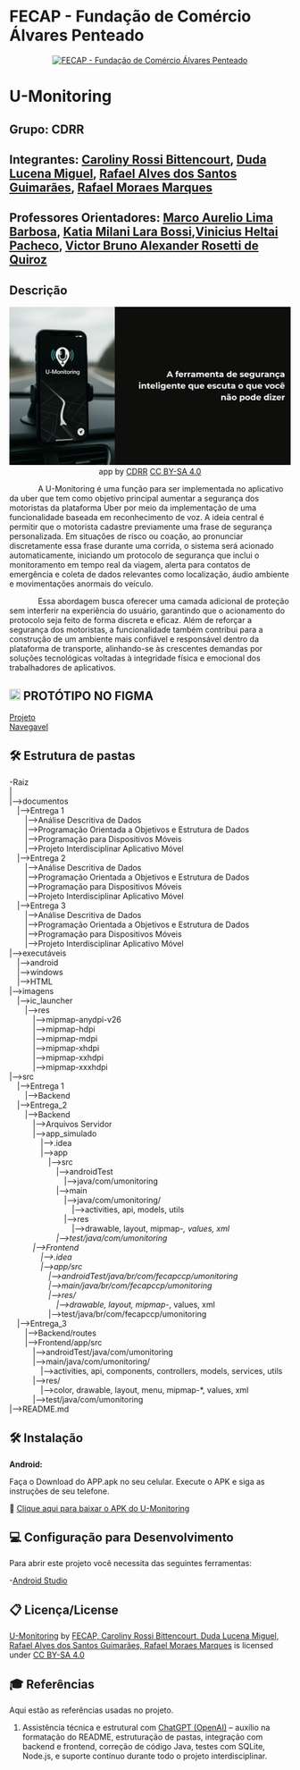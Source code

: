 # FECAP - Fundação de Comércio Álvares Penteado

<p align="center">
<a href= "https://www.fecap.br/"><img src="https://encrypted-tbn0.gstatic.com/images?q=tbn:ANd9GcRhZPrRa89Kma0ZZogxm0pi-tCn_TLKeHGVxywp-LXAFGR3B1DPouAJYHgKZGV0XTEf4AE&usqp=CAU" alt="FECAP - Fundação de Comércio Álvares Penteado" border="0"></a>
</p>

# U-Monitoring

## Grupo: CDRR

## Integrantes: <a href="">Caroliny Rossi Bittencourt</a>, <a href="">Duda Lucena Miguel</a>, <a href="">Rafael Alves dos Santos Guimarães</a>, <a href="">Rafael Moraes Marques</a>

## Professores Orientadores: <a href="">Marco Aurelio Lima Barbosa</a>, <a href="">Katia Milani Lara Bossi</a>,<a href="">Vinicius Heltai Pacheco</a>, <a href="">Victor Bruno Alexander Rosetti de Quiroz</a>

## Descrição

<p align="center">
<img src="https://github.com/2025-1-NCC3/Projeto1/blob/main/imagens/banner.png?raw=true" alt="" border="0">
  app by <a href="">CDRR</a> <a rel="license" href="https://creativecommons.org/licenses/by-sa/3.0/">CC BY-SA 4.0</a> 
</p>


<p>
&nbsp;&nbsp;&nbsp;&nbsp;&nbsp;&nbsp;&nbsp;&nbsp;&nbsp;&nbsp;&nbsp;&nbsp;
A U-Monitoring é uma função para ser implementada no aplicativo da uber que tem como objetivo principal aumentar a segurança dos motoristas da plataforma Uber por meio da implementação de uma funcionalidade baseada em reconhecimento de voz. A ideia central é permitir que o motorista cadastre previamente uma frase de segurança personalizada. Em situações de risco ou coação, ao pronunciar discretamente essa frase durante uma corrida, o sistema será acionado automaticamente, iniciando um protocolo de segurança que inclui o monitoramento em tempo real da viagem, alerta para contatos de emergência e coleta de dados relevantes como localização, áudio ambiente e movimentações anormais do veículo.
</p>
<p>
&nbsp;&nbsp;&nbsp;&nbsp;&nbsp;&nbsp;&nbsp;&nbsp;&nbsp;&nbsp;&nbsp;&nbsp;
Essa abordagem busca oferecer uma camada adicional de proteção sem interferir na experiência do usuário, garantindo que o acionamento do protocolo seja feito de forma discreta e eficaz. Além de reforçar a segurança dos motoristas, a funcionalidade também contribui para a construção de um ambiente mais confiável e responsável dentro da plataforma de transporte, alinhando-se às crescentes demandas por soluções tecnológicas voltadas à integridade física e emocional dos trabalhadores de aplicativos.
</p>


## <img src="https://img.icons8.com/?size=100&id=zfHRZ6i1Wg0U&format=png&color=000000" width="20" height="20"/> PROTÓTIPO NO FIGMA 
 <a href = "https://www.figma.com/design/mijSynpvCi4B9wWXdzbpbm/Prototipo-U-Monitoring?t=q6YFba43GuaLq60R-1">Projeto</a>
 <br>
 <a href = "https://www.figma.com/proto/mijSynpvCi4B9wWXdzbpbm/Prototipo-U-Monitoring?node-id=33-115&t=lVaLmucY3r3yoEI6-1&scaling=contain&content-scaling=fixed&page-id=0%3A1&starting-point-node-id=45%3A206&show-proto-sidebar=1">Navegavel</a>

## 🛠 Estrutura de pastas

-Raiz<br>
|<br>
|-->documentos<br>
&emsp;|-->Entrega 1<br>
&emsp;&emsp;|-->Análise Descritiva de Dados<br>
&emsp;&emsp;|-->Programação Orientada a Objetivos e Estrutura de Dados<br>
&emsp;&emsp;|-->Programação para Dispositivos Móveis<br>
&emsp;&emsp;|-->Projeto Interdisciplinar Aplicativo Móvel<br>
&emsp;|-->Entrega 2<br>
&emsp;&emsp;|-->Análise Descritiva de Dados<br>
&emsp;&emsp;|-->Programação Orientada a Objetivos e Estrutura de Dados<br>
&emsp;&emsp;|-->Programação para Dispositivos Móveis<br>
&emsp;&emsp;|-->Projeto Interdisciplinar Aplicativo Móvel<br>
&emsp;|-->Entrega 3<br>
&emsp;&emsp;|-->Análise Descritiva de Dados<br>
&emsp;&emsp;|-->Programação Orientada a Objetivos e Estrutura de Dados<br>
&emsp;&emsp;|-->Programação para Dispositivos Móveis<br>
&emsp;&emsp;|-->Projeto Interdisciplinar Aplicativo Móvel<br>
|-->executáveis<br>
&emsp;|-->android<br>
&emsp;|-->windows<br>
&emsp;|-->HTML<br>
|-->imagens<br>
&emsp;|-->ic_launcher<br>
&emsp;&emsp;|-->res<br>
&emsp;&emsp;&emsp;|-->mipmap-anydpi-v26<br>
&emsp;&emsp;&emsp;|-->mipmap-hdpi<br>
&emsp;&emsp;&emsp;|-->mipmap-mdpi<br>
&emsp;&emsp;&emsp;|-->mipmap-xhdpi<br>
&emsp;&emsp;&emsp;|-->mipmap-xxhdpi<br>
&emsp;&emsp;&emsp;|-->mipmap-xxxhdpi<br>
|-->src<br>
&emsp;|-->Entrega 1<br>
&emsp;&emsp;|-->Backend<br>
&emsp;|-->Entrega_2<br>
&emsp;&emsp;|-->Backend<br>
&emsp;&emsp;&emsp;|-->Arquivos Servidor<br>
&emsp;&emsp;&emsp;|-->app_simulado<br>
&emsp;&emsp;&emsp;&emsp;|-->.idea<br>
&emsp;&emsp;&emsp;&emsp;|-->app<br>
&emsp;&emsp;&emsp;&emsp;&emsp;|-->src<br>
&emsp;&emsp;&emsp;&emsp;&emsp;&emsp;|-->androidTest<br>
&emsp;&emsp;&emsp;&emsp;&emsp;&emsp;&emsp;|-->java/com/umonitoring<br>
&emsp;&emsp;&emsp;&emsp;&emsp;&emsp;|-->main<br>
&emsp;&emsp;&emsp;&emsp;&emsp;&emsp;&emsp;|-->java/com/umonitoring/<br>
&emsp;&emsp;&emsp;&emsp;&emsp;&emsp;&emsp;&emsp;|-->activities, api, models, utils<br>
&emsp;&emsp;&emsp;&emsp;&emsp;&emsp;&emsp;|-->res<br>
&emsp;&emsp;&emsp;&emsp;&emsp;&emsp;&emsp;&emsp;|-->drawable, layout, mipmap-*, values, xml<br>
&emsp;&emsp;&emsp;&emsp;&emsp;&emsp;|-->test/java/com/umonitoring<br>
&emsp;&emsp;&emsp;|-->Frontend<br>
&emsp;&emsp;&emsp;&emsp;|-->.idea<br>
&emsp;&emsp;&emsp;&emsp;|-->app/src<br>
&emsp;&emsp;&emsp;&emsp;&emsp;|-->androidTest/java/br/com/fecapccp/umonitoring<br>
&emsp;&emsp;&emsp;&emsp;&emsp;|-->main/java/br/com/fecapccp/umonitoring<br>
&emsp;&emsp;&emsp;&emsp;&emsp;|-->res/<br>
&emsp;&emsp;&emsp;&emsp;&emsp;&emsp;|-->drawable, layout, mipmap-*, values, xml<br>
&emsp;&emsp;&emsp;&emsp;&emsp;|-->test/java/br/com/fecapccp/umonitoring<br>
&emsp;|-->Entrega_3<br>
&emsp;&emsp;|-->Backend/routes<br>
&emsp;&emsp;|-->Frontend/app/src<br>
&emsp;&emsp;&emsp;|-->androidTest/java/com/umonitoring<br>
&emsp;&emsp;&emsp;|-->main/java/com/umonitoring/<br>
&emsp;&emsp;&emsp;&emsp;|-->activities, api, components, controllers, models, services, utils<br>
&emsp;&emsp;&emsp;|-->res/<br>
&emsp;&emsp;&emsp;&emsp;|-->color, drawable, layout, menu, mipmap-*, values, xml<br>
&emsp;&emsp;&emsp;|-->test/java/com/umonitoring<br>
|-->README.md<br>


## 🛠 Instalação

<b>Android:</b>

Faça o Download do APP.apk no seu celular.
Execute o APK e siga as instruções de seu telefone.

📱 <a href="https://github.com/2025-1-NCC3/Projeto1/raw/main/app-debug.apk">Clique aqui para baixar o APK do U-Monitoring</a>

## 💻 Configuração para Desenvolvimento

Para abrir este projeto você necessita das seguintes ferramentas:

-<a href="">Android Studio</a>

## 📋 Licença/License
<p xmlns:cc="http://creativecommons.org/ns#" xmlns:dct="http://purl.org/dc/terms/"><a property="dct:title" rel="cc:attributionURL" href="https://github.com/2025-1-NCC3/Projeto1">U-Monitoring</a> by <a rel="cc:attributionURL dct:creator" property="cc:attributionName" href="https://github.com/2025-1-NCC3/Projeto1">FECAP, Caroliny Rossi Bittencourt, Duda Lucena Miguel, Rafael Alves dos Santos Guimarães, Rafael Moraes Marques</a> is licensed under <a href="https://creativecommons.org/licenses/by-sa/4.0/?ref=chooser-v1" target="_blank" rel="license noopener noreferrer" style="display:inline-block;">CC BY-SA 4.0<img style="height:22px!important;margin-left:3px;vertical-align:text-bottom;" src="https://mirrors.creativecommons.org/presskit/icons/cc.svg?ref=chooser-v1" alt=""><img style="height:22px!important;margin-left:3px;vertical-align:text-bottom;" src="https://mirrors.creativecommons.org/presskit/icons/by.svg?ref=chooser-v1" alt=""><img style="height:22px!important;margin-left:3px;vertical-align:text-bottom;" src="https://mirrors.creativecommons.org/presskit/icons/sa.svg?ref=chooser-v1" alt=""></a></p>

## 🎓 Referências

Aqui estão as referências usadas no projeto.

1. Assistência técnica e estrutural com [ChatGPT (OpenAI)](https://openai.com/chatgpt) – auxílio na formatação do README, estruturação de pastas, integração com backend e frontend, correção de código Java, testes com SQLite, Node.js, e suporte contínuo durante todo o projeto interdisciplinar.
